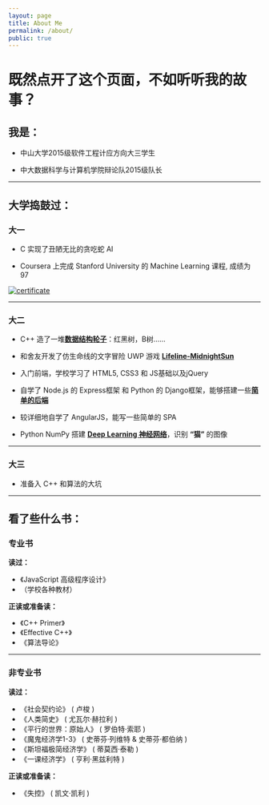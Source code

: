 ```yaml
---
layout: page
title: About Me
permalink: /about/
public: true
---
```


# 既然点开了这个页面，不如听听我的故事？

## 我是：

* 中山大学2015级软件工程计应方向大三学生

* 中大数据科学与计算机学院辩论队2015级队长

---

## 大学捣鼓过：

### 大一

* C 实现了丑陋无比的贪吃蛇 AI

* Coursera 上完成 Stanford University 的 Machine Learning 课程, 成绩为 97

[![certificate](../images/certificate/ml-certificate.jpg)](https://www.coursera.org/account/accomplishments/verify/YX8Z8H6BTU7Q)

---

### 大二

* C++ 造了一堆[**数据结构轮子**](https://github.com/qyb225/DSA/tree/master/inc)：红黑树，B树……

* 和舍友开发了仿生命线的文字冒险 UWP 游戏 [**Lifeline-MidnightSun**](https://github.com/qyb225/MidnightSun)

* 入门前端，学校学习了 HTML5, CSS3 和 JS基础以及jQuery

* 自学了 Node.js 的 Express框架 和 Python 的 Django框架，能够搭建一些[**简单的后端**](https://github.com/qyb225/Agenda)

* 较详细地自学了 AngularJS，能写一些简单的 SPA

* Python NumPy 搭建 [**Deep Learning 神经网络**](https://github.com/qyb225/DeepLearning)，识别 **“猫”** 的图像

---

### 大三

* 准备入 C++ 和算法的大坑

---

## 看了些什么书：

### 专业书

**读过：**

* 《JavaScript 高级程序设计》
*  （学校各种教材）

**正读或准备读：**

* 《C++ Primer》
* 《Effective C++》
* 《算法导论》

---

### 非专业书

**读过：**

* 《社会契约论》 ( 卢梭 )
* 《人类简史》 ( 尤瓦尔·赫拉利 )
* 《平行的世界：原始人》 ( 罗伯特·索耶 )
* 《魔鬼经济学1-3》 ( 史蒂芬·列维特 & 史蒂芬·都伯纳 )
* 《斯坦福极简经济学》 ( 蒂莫西·泰勒 )
* 《一课经济学》 ( 亨利·黑兹利特 )

**正读或准备读：**

* 《失控》 ( 凯文·凯利 )